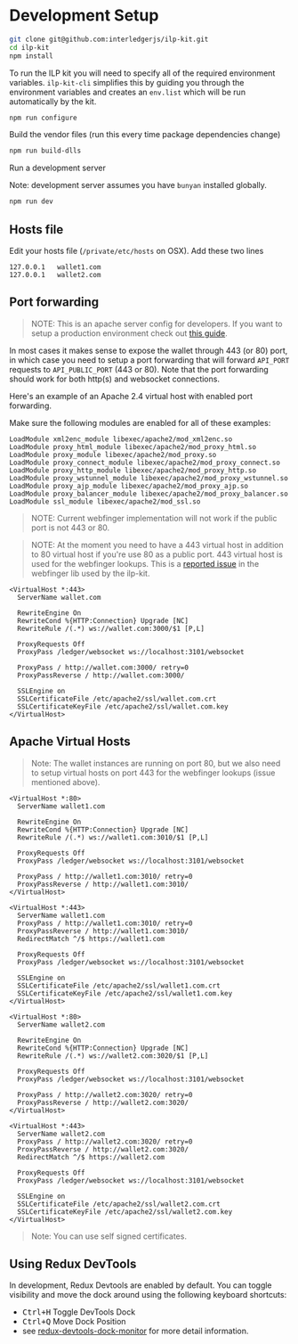 # Development Setup

```bash
git clone git@github.com:interledgerjs/ilp-kit.git
cd ilp-kit
npm install
```

To run the ILP kit you will need to specify all of the required environment variables. `ilp-kit-cli` simplifies this by guiding you through the environment variables and creates an `env.list` which will be run automatically by the kit.

```bash
npm run configure
```

Build the vendor files (run this every time package dependencies change)
```bash
npm run build-dlls
```

Run a development server

Note: development server assumes you have `bunyan` installed globally.

```bash
npm run dev
```

## Hosts file

Edit your hosts file (`/private/etc/hosts` on OSX). Add these two lines

```
127.0.0.1   wallet1.com
127.0.0.1   wallet2.com
```

## Port forwarding

> NOTE: This is an apache server config for developers. If you want to setup a production environment check out [this guide](https://github.com/interledgerjs/ilp-kit/blob/master/SETUP.md).


In most cases it makes sense to expose the wallet through 443 (or 80) port, in which case you need to setup a port forwarding that will forward `API_PORT` requests to `API_PUBLIC_PORT` (443 or 80). Note that the port forwarding should work for both http(s) and websocket connections.

Here's an example of an Apache 2.4 virtual host with enabled port forwarding.

Make sure the following modules are enabled for all of these examples:

```
LoadModule xml2enc_module libexec/apache2/mod_xml2enc.so
LoadModule proxy_html_module libexec/apache2/mod_proxy_html.so
LoadModule proxy_module libexec/apache2/mod_proxy.so
LoadModule proxy_connect_module libexec/apache2/mod_proxy_connect.so
LoadModule proxy_http_module libexec/apache2/mod_proxy_http.so
LoadModule proxy_wstunnel_module libexec/apache2/mod_proxy_wstunnel.so
LoadModule proxy_ajp_module libexec/apache2/mod_proxy_ajp.so
LoadModule proxy_balancer_module libexec/apache2/mod_proxy_balancer.so
LoadModule ssl_module libexec/apache2/mod_ssl.so
```

> NOTE: Current webfinger implementation will not work if the public port is not 443 or 80.

> NOTE: At the moment you need to have a 443 virtual host in addition to 80 virtual host if you're use 80 as a public port. 443 virtual host is used for the webfinger lookups. This is a [reported issue](https://github.com/e14n/webfinger/issues/27) in the webfinger lib used by the ilp-kit.

```
<VirtualHost *:443> 
  ServerName wallet.com
  
  RewriteEngine On
  RewriteCond %{HTTP:Connection} Upgrade [NC]
  RewriteRule /(.*) ws://wallet.com:3000/$1 [P,L]
  
  ProxyRequests Off
  ProxyPass /ledger/websocket ws://localhost:3101/websocket

  ProxyPass / http://wallet.com:3000/ retry=0
  ProxyPassReverse / http://wallet.com:3000/
  
  SSLEngine on
  SSLCertificateFile /etc/apache2/ssl/wallet.com.crt
  SSLCertificateKeyFile /etc/apache2/ssl/wallet.com.key
</VirtualHost> 
```

## Apache Virtual Hosts

> Note: The wallet instances are running on port 80, but we also need to setup virtual hosts on port 443 for the webfinger lookups (issue mentioned above).

```
<VirtualHost *:80> 
  ServerName wallet1.com

  RewriteEngine On
  RewriteCond %{HTTP:Connection} Upgrade [NC]  
  RewriteRule /(.*) ws://wallet1.com:3010/$1 [P,L]
  
  ProxyRequests Off
  ProxyPass /ledger/websocket ws://localhost:3101/websocket

  ProxyPass / http://wallet1.com:3010/ retry=0
  ProxyPassReverse / http://wallet1.com:3010/  
</VirtualHost> 

<VirtualHost *:443> 
  ServerName wallet1.com
  ProxyPass / http://wallet1.com:3010/ retry=0
  ProxyPassReverse / http://wallet1.com:3010/
  RedirectMatch ^/$ https://wallet1.com
    
  ProxyRequests Off
  ProxyPass /ledger/websocket ws://localhost:3101/websocket
  
  SSLEngine on
  SSLCertificateFile /etc/apache2/ssl/wallet1.com.crt
  SSLCertificateKeyFile /etc/apache2/ssl/wallet1.com.key
</VirtualHost>

<VirtualHost *:80> 
  ServerName wallet2.com

  RewriteEngine On
  RewriteCond %{HTTP:Connection} Upgrade [NC]
  RewriteRule /(.*) ws://wallet2.com:3020/$1 [P,L]
    
  ProxyRequests Off
  ProxyPass /ledger/websocket ws://localhost:3101/websocket

  ProxyPass / http://wallet2.com:3020/ retry=0
  ProxyPassReverse / http://wallet2.com:3020/
</VirtualHost> 

<VirtualHost *:443> 
  ServerName wallet2.com
  ProxyPass / http://wallet2.com:3020/ retry=0
  ProxyPassReverse / http://wallet2.com:3020/
  RedirectMatch ^/$ https://wallet2.com
    
  ProxyRequests Off
  ProxyPass /ledger/websocket ws://localhost:3101/websocket
  
  SSLEngine on
  SSLCertificateFile /etc/apache2/ssl/wallet2.com.crt
  SSLCertificateKeyFile /etc/apache2/ssl/wallet2.com.key
</VirtualHost> 
```

> Note: You can use self signed certificates.

## Using Redux DevTools

In development, Redux Devtools are enabled by default. You can toggle visibility and move the dock around using the following keyboard shortcuts:

- <kbd>Ctrl+H</kbd> Toggle DevTools Dock
- <kbd>Ctrl+Q</kbd> Move Dock Position
- see [redux-devtools-dock-monitor](https://github.com/gaearon/redux-devtools-dock-monitor) for more detail information.
